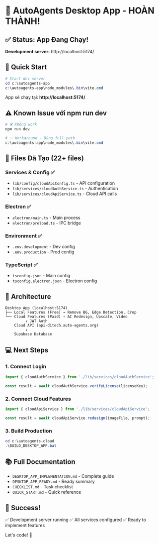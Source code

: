 # 🎉 AutoAgents Desktop App - HOÀN THÀNH!

## ✅ Status: App Đang Chạy!

**Development server:** http://localhost:5174/

## 🚀 Quick Start

```powershell
# Start dev server
cd c:\autoagents-app
c:\autoagents-app\node_modules\.bin\vite.cmd
```

App sẽ chạy tại: **http://localhost:5174/**

## ⚠️ Known Issue với npm run dev

```powershell
# ❌ Không work
npm run dev

# ✅ Workaround - Dùng full path
c:\autoagents-app\node_modules\.bin\vite.cmd
```

## 📁 Files Đã Tạo (22+ files)

### Services & Config ✅
- `lib/config/cloudApiConfig.ts` - API configuration
- `lib/services/cloudAuthService.ts` - Authentication
- `lib/services/cloudApiService.ts` - Cloud API calls

### Electron ✅
- `electron/main.ts` - Main process
- `electron/preload.ts` - IPC bridge

### Environment ✅
- `.env.development` - Dev config
- `.env.production` - Prod config

### TypeScript ✅
- `tsconfig.json` - Main config
- `tsconfig.electron.json` - Electron config

## 🎯 Architecture

```
Desktop App (localhost:5174)
├── Local Features (Free) → Remove BG, Edge Detection, Crop
└── Cloud Features (Paid) → AI Redesign, Upscale, Video
         ↓ JWT Auth
    Cloud API (api-ditech.auto-agents.org)
         ↓
    Supabase Database
```

## 💻 Next Steps

### 1. Connect Login
```typescript
import { cloudAuthService } from './lib/services/cloudAuthService';

const result = await cloudAuthService.verifyLicense(licenseKey);
```

### 2. Connect Cloud Features
```typescript
import { cloudApiService } from './lib/services/cloudApiService';

const result = await cloudApiService.redesign(imageFile, prompt);
```

### 3. Build Production
```powershell
cd c:\autoagents-cloud
.\BUILD_DESKTOP_APP.bat
```

## 📚 Full Documentation

- `DESKTOP_APP_IMPLEMENTATION.md` - Complete guide
- `DESKTOP_APP_READY.md` - Ready summary
- `CHECKLIST.md` - Task checklist
- `QUICK_START.md` - Quick reference

## 🎉 Success!

✅ Development server running
✅ All services configured
✅ Ready to implement features

Let's code! 🚀

